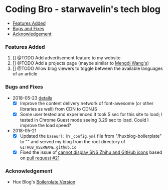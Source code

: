 # Coding Bro - starwavelin's tech blog

- [Features Added](#features-added)
- [Bugs and Fixes](#bugs-and-fixes)
- [Acknowledgement](#acknowledgement)

### Features Added
1. [] @TODO Add advertisement feature to my website
2. [] @TODO Add a projects page (maybe similar to [Mengdi Wang's](https://www.iammengdiwang.com/project.html))
3. [] @TODO Allow blog viewers to toggle between the available languages of an article


### Bugs and Fixes
- 2018-05-23 [details](https://starwavelin.com/2018/05/24/bug-fixes-on-my-blog/)
  - [x] Improve the content delivery network of font-awesome (or other libraries as well) from CDN to CDNJS
  - [x] Some user tested and experienced it took 5 sec for this site to load; I tested in Chrome Guest mode seeing 3.29 sec to load. Could I improve the load speed?
- 2018-05-21  
  - [x] Updated the ```baseurl:``` in ```_config.yml``` file from "/huxblog-boilerplate" to "" and served my blog from the root directory of ```GITHUB_USERNAME.github.io```
  - [x] Fixed the issue of [cannot display SNS Zhihu and GitHub icons](https://github.com/Huxpro/huxblog-boilerplate/issues/17) based on [pull request #21](https://github.com/Huxpro/huxblog-boilerplate/pull/21/commits/207a48449f06b3a509c861a4622d92e48855c698)

### Acknowledgement
- Hux Blog's [Boilerplate Version](https://github.com/Huxpro/huxblog-boilerplate)
